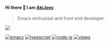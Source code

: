 #### Hi there 👋 I am [AkiJoey](https://akijoey.com)

> Emacs enthusiast and front end developer.

<img src="https://github-readme-stats.vercel.app/api?username=akijoey&show_icons=true&hide_title=true" />

[![emacs][emacs-img]][emacs-url]
[![typescript][typescript-img]][typescript-url]
[![node-js][node-js-img]][node-js-url]
[![views][views-image]][views-url]

[twitter-img]: https://img.shields.io/badge/-@akijoey-1da1f2?style=flat-square&logo=twitter&logoColor=white
[twitter-url]: https://twitter.com/akijoey
[steam-img]: https://img.shields.io/badge/-akiri-000000?style=flat-square&logo=steam&logoColor=white
[steam-url]: https://steamcommunity.com/id/akijoey
[email-img]: https://img.shields.io/badge/-akijoey@akijoey.com-d14836?style=flat-square&logo=gmail&logoColor=white
[email-url]: mailto:akijoey@akijoey.com

[emacs-img]: https://img.shields.io/badge/-Emacs-7f5ab6?style=flat-square&logo=gnu-emacs&logoColor=white
[emacs-url]: https://www.gnu.org/software/emacs
[typescript-img]: https://img.shields.io/badge/-TypeScript-3178c6?style=flat-square&logo=typescript&logoColor=white
[typescript-url]: https://www.typescriptlang.org
[node-js-img]: https://img.shields.io/badge/-Node.js-43853d?style=flat-square&logo=node.js&logoColor=white
[node-js-url]: https://nodejs.org
[views-image]: https://views-badge.glitch.me/akijoey?style=flat-square
[views-url]: https://github.com/AkiJoey/views-badge
